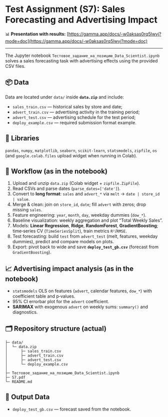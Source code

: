 # Test Assignment (S7): Sales Forecasting and Advertising Impact

📊 **Presentation with results:** [https://gamma.app/docs/-w0aksas0rq5lwvj?mode=doc](https://gamma.app/docs/-w0aksas0rq5lwvj?mode=doc)

---

The Jupyter notebook `Тестовое_задание_на_позицию_Data_Scientist.ipynb` solves a sales forecasting task with advertising effects using the provided CSV files.

## 📦 Data
Data are located under `data/` inside **`data.zip`** and include:
- `sales_train.csv` — historical sales by store and date;
- `advert_train.csv` — advertising activity in the training period;
- `advert_test.csv` — advertising schedule for the test period;
- `deploy_example.csv` — required submission format example.

## 🧰 Libraries
`pandas`, `numpy`, `matplotlib`, `seaborn`, `scikit-learn`, `statsmodels`, `zipfile`, `os` (and `google.colab.files` upload widget when running in Colab).

## 🔄 Workflow (as in the notebook)
1. Upload and unzip `data.zip` (Colab widget + `zipfile.ZipFile`).
2. Read CSVs and parse dates (`parse_dates=['date']`).
3. Convert to **long format**: `sales` and `advert_*` via `melt` → `date | store_id | value`.
4. Merge & clean: join on `store_id`, `date`; fill `advert` with zeros; drop missing `sales`.
5. Feature engineering: `year`, `month`, `day`, weekday dummies (`dow_*`).
6. Baseline visualization: weekly aggregation and plot “Total Weekly Sales”.
7. Models: **Linear Regression**, **Ridge**, **RandomForest**, **GradientBoosting**; time‑series CV (`TimeSeriesSplit`), train metrics `R²`/`RMSE`.
8. Test forecasting: build `test` from `advert_test` (melt, features, weekday dummies), predict and compare models on plots.
9. Export: pivot back to wide and save **`deploy_test_gb.csv`** (forecast from `GradientBoosting`).

## 📈 Advertising impact analysis (as in the notebook)
- `statsmodels` OLS on features (`advert`, calendar features, `dow_*`) with coefficient table and p‑values.  
- 95% CI errorbar plot for the `advert` coefficient.  
- **SARIMAX** with exogenous `advert` on weekly sums: `summary()` and diagnostics.

## 🗂️ Repository structure (actual)
```
├─ data/
│  └─ data.zip
│      ├─ sales_train.csv
│      ├─ advert_train.csv
│      ├─ advert_test.csv
│      └─ deploy_example.csv
│
├─ Тестовое_задание_на_позицию_Data_Scientist.ipynb
├─ S7.pdf
└─ README.md
```

## 📝 Output Data
- `deploy_test_gb.csv` — forecast saved from the notebook.
